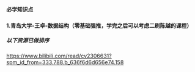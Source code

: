 #### 必学知识点

###

#### 1.青岛大学-王卓-数据结构（零基础强推，学完之后可以考虑二刷陈越的课程）
##### 以下资源已做排序
https://www.bilibili.com/read/cv2306631?spm_id_from=333.788.b_636f6d6d656e74.158

